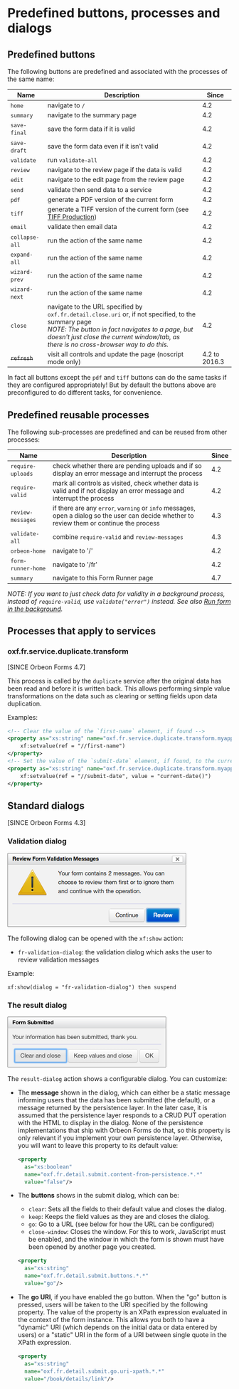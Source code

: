 # Predefined buttons, processes and dialogs

<!-- toc -->

## Predefined buttons

The following buttons are predefined and associated with the processes of the same name:

| Name | Description | Since |
| ---- | ----------- | ----- |
| `home` | navigate to `/` | 4.2 |
| `summary` | navigate to the summary page | 4.2 |
| `save-final` | save the form data if it is valid | 4.2 |
| `save-draft` | save the form data even if it isn't valid | 4.2 |
| `validate` | run `validate-all` | 4.2 |
| `review` | navigate to the review page if the data is valid | 4.2 |
| `edit` | navigate to the edit page from the review page | 4.2 |
| `send` | validate then send data to a service | 4.2 |
| `pdf` | generate a PDF version of the current form | 4.2 |
| `tiff` | generate a TIFF version of the current form (see [TIFF Production](../../feature/tiff-production.md)) | 4.2 |
| `email` | validate then email data | 4.2 |
| `collapse-all` | run the action of the same name | 4.2 |
| `expand-all` | run the action of the same name | 4.2 |
| `wizard-prev` | run the action of the same name | 4.2 |
| `wizard-next` | run the action of the same name | 4.2 |
| `close` | navigate to the URL specified by `oxf.fr.detail.close.uri` or, if not specified, to the summary page<br>*NOTE: The button in fact navigates to a page, but doesn't just close the current window/tab, as there is no cross-browser way to do this.* | 4.2 |
| ~~`refresh`~~ | visit all controls and update the page (noscript mode only) | 4.2 to 2016.3 |

In fact all buttons except the `pdf` and `tiff` buttons can do the same tasks if they are configured appropriately! But
by default the buttons above are preconfigured to do different tasks, for convenience.

## Predefined reusable processes

The following sub-processes are predefined and can be reused from other processes:

| Name | Description | Since |
| ---- | ----------- | ----- |
| `require-uploads` | check whether there are pending uploads and if so display an error message and interrupt the process | 4.2 |
| `require-valid` | mark all controls as visited, check whether data is valid and if not display an error message and interrupt the process | 4.2 |
| `review-messages` | if there are any `error`, `warning` or `info` messages, open a dialog so the user can decide whether to review them or continue the process | 4.3 |
| `validate-all` | combine `require-valid` and `review-messages` | 4.3 |
| `orbeon-home` | navigate to '/' | 4.2 |
| `form-runner-home` | navigate to '/fr' | 4.2 |
| `summary` | navigate to this Form Runner page | 4.7 |

*NOTE: If you want to just check data for validity in a background process, instead of `require-valid`, use `validate("error")` instead. See also [Run form in the background](../../api/other/run-form-background.md).*

## Processes that apply to services

### oxf.fr.service.duplicate.transform

[SINCE Orbeon Forms 4.7]

This process is called by the `duplicate` service after the original data has been read and before it is written back. This allows performing simple value transformations on the data such as clearing or setting fields upon data duplication.

Examples:

```xml
<!-- Clear the value of the `first-name` element, if found -->
<property as="xs:string" name="oxf.fr.service.duplicate.transform.myapp.myform">
    xf:setvalue(ref = "//first-name")
</property>
<!-- Set the value of the `submit-date` element, if found, to the current date -->
<property as="xs:string" name="oxf.fr.service.duplicate.transform.myapp.myform">
    xf:setvalue(ref = "//submit-date", value = "current-date()")
</property>
```

## Standard dialogs

[SINCE Orbeon Forms 4.3]

### Validation dialog

![The validation dialog](../../images/review-messages.png)

The following dialog can be opened with the `xf:show` action:

- `fr-validation-dialog`: the validation dialog which asks the user to review validation messages

Example:

```
xf:show(dialog = "fr-validation-dialog") then suspend
```

### The result dialog

![The result dialog](../../images/result-dialog.png)

The `result-dialog` action shows a configurable dialog. You can customize:

- The **message** shown in the dialog, which can either be a static message informing users that the data has been submitted (the default), or a message returned by the persistence layer. In the later case, it is assumed that the persistence layer responds to a CRUD PUT operation with the HTML to display in the dialog. None of the persistence implementations that ship with Orbeon Forms do that, so this property is only relevant if you implement your own persistence layer. Otherwise, you will want to leave this property to its default value:

    ```xml
    <property
      as="xs:boolean"
      name="oxf.fr.detail.submit.content-from-persistence.*.*"
      value="false"/>
    ```
- The **buttons** shows in the submit dialog, which can be:
    - `clear`: Sets all the fields to their default value and closes the dialog.
    - `keep`: Keeps the field values as they are and closes the dialog.
    - `go`: Go to a URL (see below for how the URL can be configured)
    - `close-window`: Closes the window. For this to work, JavaScript must be enabled, and the window in which the form is shown must have been opened by another page you created.

    ```xml
    <property
      as="xs:string"
      name="oxf.fr.detail.submit.buttons.*.*"
      value="go"/>
    ```
- The **go URI**, if you have enabled the go button. When the "go" button is pressed, users will be taken to the URI specified by the following property. The value of the property is an XPath expression evaluated in the context of the form instance. This allows you both to have a "dynamic" URI (which depends on the initial data or data entered by users) or a "static" URI in the form of a URI between single quote in the XPath expression.

    ```xml
    <property
      as="xs:string"
      name="oxf.fr.detail.submit.go.uri-xpath.*.*"
      value="/book/details/link"/>
    ```

